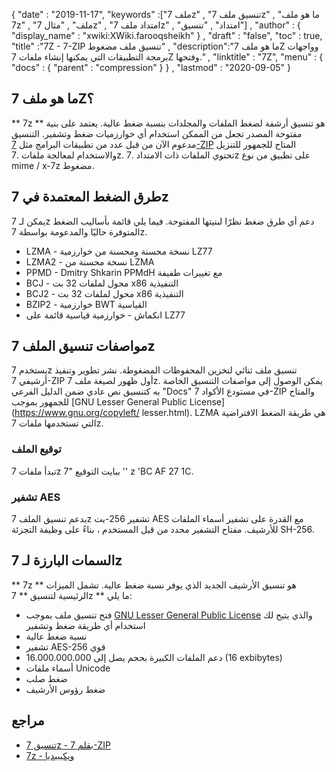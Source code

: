 {
  "date" : "2019-11-17",
  "keywords" :["ملف 7z" , "تنسيق ملف 7z" , "ما هو ملف 7z" , "ملف" , "مثال 7z" , "امتداد ملف 7z" , "امتداد" , "تنسيق"] ,
  "author" : {
    "display_name" : "xwiki:XWiki.farooqsheikh"
} ,
  "draft" : "false",
  "toc" : true,
  "title" :"7Z - 7-ZIP تنسيق ملف مضغوط" ,
  "description":"ما هو ملف 7Z وواجهات برمجة التطبيقات التي يمكنها إنشاء ملفات 7Z وفتحها." ,
  "linktitle" : "7Z",
  "menu" : {
    "docs" : {
      "parent" : "compression"
}
} ,
  "lastmod" : "2020-09-05"
}

## ما هو ملف 7Z؟

** 7z ** هو تنسيق أرشفة لضغط الملفات والمجلدات بنسبة ضغط عالية. يعتمد على بنية مفتوحة المصدر تجعل من الممكن استخدام أي خوارزميات ضغط وتشفير. التنسيق مدعوم الآن من قبل عدد من تطبيقات البرامج مثل [7-ZIP](https://www.7-zip.org/) المتاح للجمهور للتنزيل والاستخدام لمعالجة ملفات .7z. تحتوي الملفات ذات الامتداد .7z على تطبيق من نوع mime / x-7z مضغوط.

## طرق الضغط المعتمدة في 7z ##

يمكن لـ 7z دعم أي طرق ضغط نظرًا لبنيتها المفتوحة. فيما يلي قائمة بأساليب الضغط المتوفرة حاليًا والمدعومة بواسطة 7z.

* LZMA - نسخة محسنة ومحسنة من خوارزمية LZ77
* LZMA2 - نسخة محسنة من LZMA
* PPMD - Dmitry Shkarin PPMdH مع تغييرات طفيفة
* BCJ - محول لملفات 32 بت x86 التنفيذية
* BCJ2 - محول لملفات 32 بت x86 التنفيذية
* BZIP2 - خوارزمية BWT القياسية
* انكماش - خوارزمية قياسية قائمة على LZ77

## مواصفات تنسيق الملف 7z

يستخدم 7z تنسيق ملف ثنائي لتخزين المحفوظات المضغوطة. نشر تطوير وتنفيذ أرشيفي 7-ZIP أول ظهور لصيغة ملف 7z. يمكن الوصول إلى مواصفات التنسيق الخاصة به كتنسيق نص عادي ضمن الدليل الفرعي "Docs" في مستودع الأكواد 7-ZIP والمتاح للجمهور بموجب [GNU Lesser General Public License](https://www.gnu.org/copyleft/ lesser.html). LZMA هي طريقة الضغط الافتراضية التي تستخدمها ملفات 7z.

### توقيع الملف

تبدأ ملفات 7z ببايت التوقيع "7 '' z 'BC AF 27 1C.

### تشفير AES

يدعم تنسيق الملف 7z تشفير 256-بت AES مع القدرة على تشفير أسماء الملفات للأرشيف. مفتاح التشفير محدد من قبل المستخدم ، بناءً على وظيفة التجزئة SH-256.

## السمات البارزة لـ 7z

** 7z ** هو تنسيق الأرشيف الجديد الذي يوفر نسبة ضغط عالية. تشمل الميزات الرئيسية لتنسيق ** 7z ** ما يلي:

* فتح تنسيق ملف بموجب [GNU Lesser General Public License](https://www.gnu.org/copyleft/lesser.html) والذي يتيح لك استخدام أي طريقة ضغط وتشفير
* نسبة ضغط عالية
* تشفير AES-256 قوي
* دعم الملفات الكبيرة بحجم يصل إلى 16.000.000.000 (16 exbibytes)
* أسماء ملفات Unicode
* ضغط صلب
* ضغط رؤوس الأرشيف

## مراجع

* [تنسيق 7z - بقلم 7-ZIP](https://www.7-zip.org/7z.html)
* [7z - ويكيبيديا](https://en.wikipedia.org/wiki/7z)


